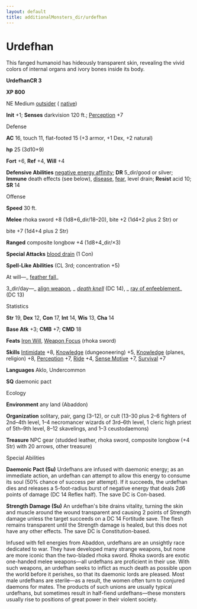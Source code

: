 ```yaml
---
layout: default
title: additionalMonsters_dir/urdefhan
---
```

# Urdefhan

This fanged humanoid has hideously transparent skin, revealing the vivid colors of internal organs and ivory bones inside its body.

**UrdefhanCR 3**

**XP 800**

NE Medium [outsider](../monsters_dir/creatureTypes#_outsider) ( [native](../monsters_dir/creatureTypes#_native-subtype))

**Init** +1; **Senses** darkvision 120 ft.; [Perception](../additionalMonsters_dir/../skills_dir/perception#_perception) +7

Defense

**AC** 16, touch 11, flat-footed 15 (+3 armor, +1 Dex, +2 natural)

**hp** 25 (3d10+9)

**Fort** +6, **Ref** +4, **Will** +4

**Defensive Abilities** [negative energy affinity](../monsters_dir/universalMonsterRules#_negative-energy-affinity); **DR** 5_dir/good or silver; **Immune** death effects (see below), [disease](../monsters_dir/universalMonsterRules#_disease-(ex-or-su)), [fear](../monsters_dir/universalMonsterRules#_fear-(su-or-sp)), level drain; **Resist** acid 10; **SR** 14

Offense

**Speed** 30 ft.

**Melee** rhoka sword +8 (1d8+6_dir/18–20), bite +2 (1d4+2 plus 2 Str) or

bite +7 (1d4+4 plus 2 Str)

**Ranged** composite longbow +4 (1d8+4_dir/×3)

**Special Attacks** [blood drain](../monsters_dir/universalMonsterRules#_blood-drain) (1 Con)

**Spell-Like Abilities** (CL 3rd; concentration +5)

At will—_ [feather fall](../additionalMonsters_dir/../spells_dir/featherFall#_feather-fall)_

3_dir/day—_ [align weapon](../additionalMonsters_dir/../spells_dir/alignWeapon#_align-weapon)_, _ [death knell](../additionalMonsters_dir/../spells_dir/deathKnell#_death-knell)_ (DC 14), _ [ray of enfeeblement](../additionalMonsters_dir/../spells_dir/rayOfEnfeeblement#_ray-of-enfeeblement)_ (DC 13)

Statistics

**Str** 19, **Dex** 12, **Con** 17, **Int** 14, **Wis** 13, **Cha** 14

**Base Atk** +3; **CMB** +7; **CMD** 18

**Feats** [Iron Will](../additionalMonsters_dir/../feats#_iron-will), [Weapon Focus](../additionalMonsters_dir/../feats#_weapon-focus) (rhoka sword)

**Skills** [Intimidate](../additionalMonsters_dir/../skills_dir/intimidate#_intimidate) +8, [Knowledge](../additionalMonsters_dir/../skills_dir/knowledge#_knowledge) (dungeoneering) +5, [Knowledge](../additionalMonsters_dir/../skills_dir/knowledge#_knowledge) (planes, religion) +8, [Perception](../additionalMonsters_dir/../skills_dir/perception#_perception) +7, [Ride](../additionalMonsters_dir/../skills_dir/ride#_ride) +4, [Sense Motive](../additionalMonsters_dir/../skills_dir/senseMotive#_sense-motive) +7, [Survival](../additionalMonsters_dir/../skills_dir/survival#_survival) +7

**Languages** Aklo, Undercommon

**SQ** daemonic pact

Ecology

**Environment** any land (Abaddon)

**Organization** solitary, pair, gang (3–12), or cult (13–30 plus 2–6 fighters of 2nd–4th level, 1–4 necromancer wizards of 3rd–6th level, 1 cleric high priest of 5th–9th level, 8–12 skavelings, and 1–3 ceustodaemons)

**Treasure** NPC gear (studded leather, rhoka sword, composite longbow (+4 Str) with 20 arrows, other treasure)

Special Abilities

**Daemonic Pact (Su)** Urdefhans are infused with daemonic energy; as an immediate action, an urdefhan can attempt to allow this energy to consume its soul (50% chance of success per attempt). If it succeeds, the urdefhan dies and releases a 5-foot-radius burst of negative energy that deals 2d6 points of damage (DC 14 Reflex half). The save DC is Con-based.

**Strength Damage (Su)** An urdefhan's bite drains vitality, turning the skin and muscle around the wound transparent and causing 2 points of Strength damage unless the target succeeds on a DC 14 Fortitude save. The flesh remains transparent until the Strength damage is healed, but this does not have any other effects. The save DC is Constitution-based.

Infused with fell energies from Abaddon, urdefhans are an unsightly race dedicated to war. They have developed many strange weapons, but none are more iconic than the two-bladed rhoka sword. Rhoka swords are exotic one-handed melee weapons—all urdefhans are proficient in their use. With such weapons, an urdefhan seeks to inflict as much death as possible upon the world before it perishes, so that its daemonic lords are pleased. Most male urdefhans are sterile—as a result, the women often turn to conjured daemons for mates. The products of such unions are usually typical urdefhans, but sometimes result in half-fiend urdefhans—these monsters usually rise to positions of great power in their violent society.

